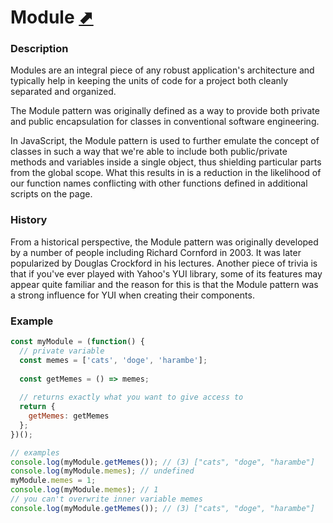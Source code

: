 # Module [⬈](https://addyosmani.com/resources/essentialjsdesignpatterns/book/#modulepatternjavascript)

### Description
Modules are an integral piece of any robust application's architecture and typically help in keeping the units of code for a project both cleanly separated and organized.

The Module pattern was originally defined as a way to provide both private and public encapsulation for classes in conventional software engineering.

In JavaScript, the Module pattern is used to further emulate the concept of classes in such a way that we're able to include both public/private methods and variables inside a single object, thus shielding particular parts from the global scope. What this results in is a reduction in the likelihood of our function names conflicting with other functions defined in additional scripts on the page.

### History
From a historical perspective, the Module pattern was originally developed by a number of people including Richard Cornford in 2003. It was later popularized by Douglas Crockford in his lectures. Another piece of trivia is that if you've ever played with Yahoo's YUI library, some of its features may appear quite familiar and the reason for this is that the Module pattern was a strong influence for YUI when creating their components.

### Example

```javascript
const myModule = (function() {
  // private variable
  const memes = ['cats', 'doge', 'harambe'];
    
  const getMemes = () => memes;
  
  // returns exactly what you want to give access to
  return {
    getMemes: getMemes
  };
})();

// examples
console.log(myModule.getMemes()); // (3) ["cats", "doge", "harambe"]
console.log(myModule.memes); // undefined
myModule.memes = 1;
console.log(myModule.memes); // 1
// you can't overwrite inner variable memes
console.log(myModule.getMemes()); // (3) ["cats", "doge", "harambe"]
```
